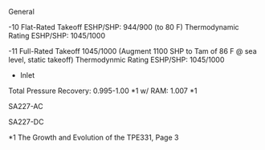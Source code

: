 General

-10   Flat-Rated
Takeoff              ESHP/SHP:   944/900 (to 80 F)
Thermodynamic Rating ESHP/SHP:   1045/1000


-11   Full-Rated
Takeoff                          1045/1000 (Augment 1100 SHP to Tam of 86 F @ sea level, static takeoff)
Thermodynmic Rating ESHP/SHP:    1045/1000

- Inlet

Total Pressure Recovery:    0.995-1.00   *1
w/ RAM:                     1.007        *1

SA227-AC

SA227-DC




*1 The Growth and Evolution of the TPE331, Page 3
